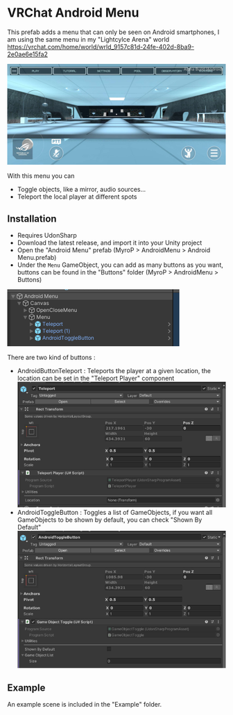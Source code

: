# VRChat Android Menu

This prefab adds a menu that can only be seen on Android smartphones, I am using the same menu in my "Lightcylce Arena" world https://vrchat.com/home/world/wrld_9157c81d-24fe-402d-8ba9-2e0ae6e15fa2

![Showcase](https://github.com/MyroG/VRChat-Android-Menu/blob/master/Doc/Lightcycle.jpg)

With this menu you can
- Toggle objects, like a mirror, audio sources...
- Teleport the local player at different spots

## Installation

- Requires UdonSharp
- Download the latest release, and import it into your Unity project
- Open the "Android Menu" prefab (MyroP > AndroidMenu > Android Menu.prefab)
- Under the `Menu` GameObject, you can add as many buttons as you want, buttons can be found in the "Buttons" folder (MyroP > AndroidMenu > Buttons)

![Showcase](https://github.com/MyroG/VRChat-Android-Menu/blob/master/Doc/hierarchy.PNG)

There are two kind of buttons :
- AndroidButtonTeleport : Teleports the player at a given location, the location can be set in the "Teleport Player" component
![Showcase](https://github.com/MyroG/VRChat-Android-Menu/blob/master/Doc/Teleport.PNG)
- AndroidToggleButton : Toggles a list of GameObjects, if you want all GameObjects to be shown by default, you can check "Shown By Default"
![Showcase](https://github.com/MyroG/VRChat-Android-Menu/blob/master/Doc/Toggle.PNG)

## Example

An example scene is included in the "Example" folder.
